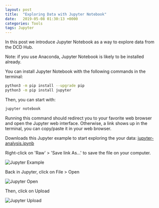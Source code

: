 ```yaml
---
layout: post
title:  "Exploring Data with Jupyter Notebook"
date:   2019-05-08 01:30:13 +0000
categories: Tools
tags: Jupyter
---
```


In this post we introduce Jupyter Notebook as a way to explore data from the DCD Hub.

Note: if you use Anaconda, Jupyter Notebook is likely to be installed already.

You can install Jupyter Notebook with the following commands in the terminal:

```bash
python3 -m pip install --upgrade pip
python3 -m pip install jupyter
```

Then, you can start with:

```bash
jupyter notebook
```

Running this command should redirect you to your favorite web browser and open
the Jupyter web interface. Otherwise, a link shows up in the terminal, you can
copy/paste it in your web browser.

Downloads this Jupyter example to start exploring the your data:
[jupyter-analysis.ipynb](https://github.com/datacentricdesign/docs/raw/master/examples/process/jupyter-analysis.ipynb)

Right-click on 'Raw' > 'Save link As...' to save the file on your computer.

![Jupyter Example](/docs/assets/res/jupyter-example.png)

Back in Jupyter, click on File > Open

![Jupyter Open](/docs/assets/res/jupyter-open.png)

Then, click on Upload

![Jupyter Upload](/docs/assets/res/jupyter-upload.png)

